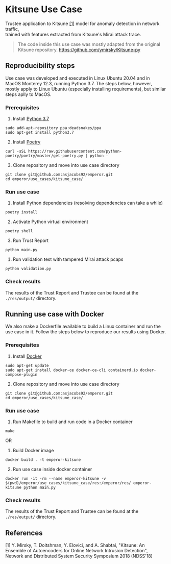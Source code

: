 # Kitsune Use Case

Trustee application to Kitsune [[1]](#references) model for anomaly detection in network traffic, <br>trained with features extracted from Kitsune's Mirai attack trace.

> The code inside this use case was mostly adapted from the original Kitsune repository.
> https://github.com/ymirsky/Kitsune-py


## Reproducibility steps

Use case was developed and executed in Linux Ubuntu 20.04 and in MacOS Monterey 12.3, running Python 3.7.
The steps below, however, mostly apply to Linux Ubuntu (especially installing requirements), but similar steps aplly to MacOS.

### Prerequisites

1. Install [Python 3.7](https://www.python.org/downloads/)
```   
sudo add-apt-repository ppa:deadsnakes/ppa
sudo apt-get install python3.7
```

2. Install [Poetry](https://python-poetry.org/docs/)

```
curl -sSL https://raw.githubusercontent.com/python-poetry/poetry/master/get-poetry.py | python -
```

3. Clone repository and move into use case directory
```
git clone git@github.com:asjacobs92/emperor.git
cd emperor/use_cases/kitsune_case/
```


### Run use case 

1. Install Python dependencies (resolving dependencies can take a while)
```
poetry install
```

2. Activate Python virtual environment 
```
poetry shell
```

3. Run Trust Report
```
python main.py 
``` 

1. Run validation test with tampered Mirai attack pcaps
```
python validation.py 
``` 

### Check results

The results of the Trust Report and Trustee can be found at the `./res/output/` directory.

## Running use case with Docker 

We also make a Dockerfile available to build a Linux container and run the use case in it. 
Follow the steps below to reproduce our results using Docker.

### Prerequisites

1. Install [Docker](https://docs.docker.com/engine/install/ubuntu/)
```
sudo apt-get update
sudo apt-get install docker-ce docker-ce-cli containerd.io docker-compose-plugin
```

2. Clone repository and move into use case directory
```
git clone git@github.com:asjacobs92/emperor.git
cd emperor/use_cases/kitsune_case/
```

### Run use case 

1. Run Makefile to build and run code in a Docker container
```
make
```

OR

1. Build Docker image
```
docker build . -t emperor-kitsune
```

2. Run use case inside docker container
```
docker run -it -rm --name emperor-kitsune -v $(pwd)/emperor/use_cases/kitsune_case/res:/emperor/res/ emperor-kitsune python main.py 
```

### Check results

The results of the Trust Report and Trustee can be found at the `./res/output/` directory.

## References

[1] Y. Mirsky, T. Doitshman, Y. Elovici, and A. Shabtai, "Kitsune: An Ensemble of Autoencoders for Online Network Intrusion Detection", Network and Distributed System Security Symposium 2018 (NDSS'18)<br>